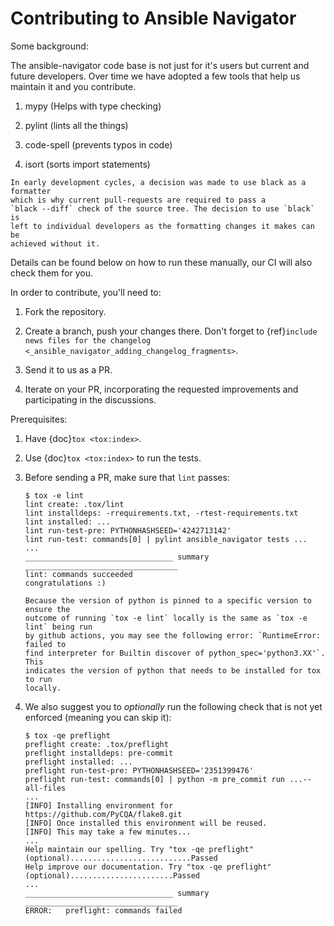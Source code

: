 # Contributing to Ansible Navigator

Some background:

The ansible-navigator code base is not just for it's users but current and
future developers. Over time we have adopted a few tools that help us
maintain it and you contribute.

1. mypy (Helps with type checking)

2. pylint (lints all the things)

3. code-spell (prevents typos in code)

4. isort (sorts import statements)

```{note}
In early development cycles, a decision was made to use black as a formatter
which is why current pull-requests are required to pass a
`black --diff` check of the source tree. The decision to use `black` is
left to individual developers as the formatting changes it makes can be
achieved without it.
```

Details can be found below on how to run these manually, our CI will also
check them for you.

In order to contribute, you'll need to:

1. Fork the repository.

2. Create a branch, push your changes there. Don't forget to
   {ref}`include news files for the changelog <_ansible_navigator_adding_changelog_fragments>`.

3. Send it to us as a PR.

4. Iterate on your PR, incorporating the requested improvements
   and participating in the discussions.

Prerequisites:

1. Have {doc}`tox <tox:index>`.

2. Use {doc}`tox <tox:index>` to run the tests.

3. Before sending a PR, make sure that `lint` passes:

   ```shell-session
   $ tox -e lint
   lint create: .tox/lint
   lint installdeps: -rrequirements.txt, -rtest-requirements.txt
   lint installed: ...
   lint run-test-pre: PYTHONHASHSEED='4242713142'
   lint run-test: commands[0] | pylint ansible_navigator tests ...
   ...
   _________________________________ summary __________________________________
   lint: commands succeeded
   congratulations :)
   ```

   ```{tip}
   Because the version of python is pinned to a specific version to ensure the
   outcome of running `tox -e lint` locally is the same as `tox -e lint` being run
   by github actions, you may see the following error: `RuntimeError: failed to
   find interpreter for Builtin discover of python_spec='python3.XX'`. This
   indicates the version of python that needs to be installed for tox to run
   locally.
   ```

4. We also suggest you to _optionally_ run the following check that is
   not yet enforced (meaning you can skip it):

   ```shell-session
   $ tox -qe preflight
   preflight create: .tox/preflight
   preflight installdeps: pre-commit
   preflight installed: ...
   preflight run-test-pre: PYTHONHASHSEED='2351399476'
   preflight run-test: commands[0] | python -m pre_commit run ...--all-files
   ...
   [INFO] Installing environment for https://github.com/PyCQA/flake8.git
   [INFO] Once installed this environment will be reused.
   [INFO] This may take a few minutes...
   ...
   Help maintain our spelling. Try "tox -qe preflight" (optional)...........................Passed
   Help improve our documentation. Try "tox -qe preflight" (optional).......................Passed
   ...
   _________________________________ summary __________________________________
   ERROR:   preflight: commands failed
   ```
